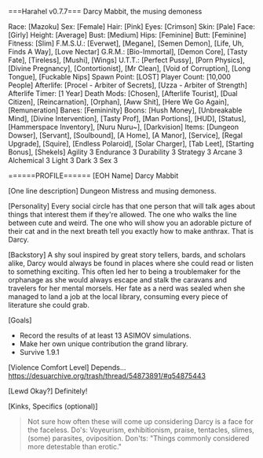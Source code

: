 ===Harahel v0.7.7=== 
Darcy Mabbit, the musing demoness 

Race: [Mazoku] 
Sex: [Female] 
Hair: [Pink] 
Eyes: [Crimson] 
Skin: [Pale] 
Face: [Girly] 
Height: [Average] 
Bust: [Medium] 
Hips: [Feminine] 
Butt: [Feminine] 
Fitness: [Slim] 
F.M.S.U.: [Everwet], [Megane], [Semen Demon], [Life, Uh, Finds A Way], [Love Nectar] 
G.R.M.: [Bio-Immortal], [Demon Core], [Tasty Fate], [Tireless], [Mushi], [Wings] 
U.T.T.: [Perfect Pussy], [Porn Physics], [Divine Pregnancy], [Contortionist], [Mr Clean], [Void of Corruption], [Long Tongue], [Fuckable Nips] 
Spawn Point: [LOST] 
Player Count: [10,000 People] 
Afterlife: [Procel - Arbiter of Secrets], [Uzza - Arbiter of Strength] 
Afterlife Timer: [1 Year] 
Death Mods: [Chosen], [Afterlife Tourist], [Dual Citizen], [Reincarnation], [Orphan], [Aww Shit], [Here We Go Again], [Remuneration] 
Banes: [Femininity] 
Boons: [Hush Money], [Unbreakable Mind], [Divine Intervention], [Tasty Prof], [Man Portions], [HUD], [Status], [Hammerspace Inventory], [Nuru Nuru~], [Darkvision] 
Items: [Dungeon Dowser], [Servant], [Soulbound], [A Home], [A Manor], [Service], [Regal Upgrade], [Squire], [Endless Polaroid], [Solar Charger], [Tab Leet], [Starting Bonus], [Shekels] 
Agility 3 
Endurance 3 
Durability 3 
Strategy 3 
Arcane 3 
Alchemical 3 
Light 3 
Dark 3 
Sex 3


======PROFILE======
[EOH Name]
Darcy Mabbit

[One line description]
Dungeon Mistress and musing demoness.

[Personality]
Every social circle has that one person that will talk ages about things that interest them if they're allowed. The one who walks the line between cute and weird. The one who will show you an adorable picture of their cat and in the next breath tell you exactly how to make anthrax.
That is Darcy.

[Backstory]
A shy soul inspired by great story tellers, bards, and scholars alike, Darcy would always be found in places where she could read or listen to something exciting. This often led her to being a troublemaker for the orphanage as she would always escape and stalk the caravans and travelers for her mental morsels. Her fate as a nerd was sealed when she managed to land a job at the local library, consuming every piece of literature she could grab.

[Goals]
- Record the results of at least 13 ASIMOV simulations.
- Make her own unique contribution the grand library.
- Survive 1.9.1

[Violence Comfort Level]
Depends... https://desuarchive.org/trash/thread/54873891/#q54875443

[Lewd Okay?]
Definitely!

[Kinks, Specifics (optional)]
>Not sure how often these will come up considering Darcy is a face for the faceless.
Do's: Voyeurism, exhibitionism, praise, tentacles, slimes, (some) parasites, oviposition.
Don'ts: "Things commonly considered more detestable than erotic."